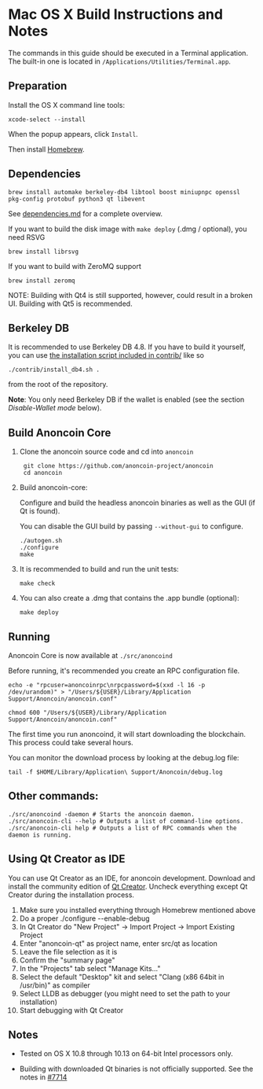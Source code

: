 Mac OS X Build Instructions and Notes
====================================
The commands in this guide should be executed in a Terminal application.
The built-in one is located in `/Applications/Utilities/Terminal.app`.

Preparation
-----------
Install the OS X command line tools:

`xcode-select --install`

When the popup appears, click `Install`.

Then install [Homebrew](https://brew.sh).

Dependencies
----------------------

    brew install automake berkeley-db4 libtool boost miniupnpc openssl pkg-config protobuf python3 qt libevent

See [dependencies.md](dependencies.md) for a complete overview.

If you want to build the disk image with `make deploy` (.dmg / optional), you need RSVG

    brew install librsvg

If you want to build with ZeroMQ support
    
    brew install zeromq

NOTE: Building with Qt4 is still supported, however, could result in a broken UI. Building with Qt5 is recommended.

Berkeley DB
-----------
It is recommended to use Berkeley DB 4.8. If you have to build it yourself,
you can use [the installation script included in contrib/](/contrib/install_db4.sh)
like so

```shell
./contrib/install_db4.sh .
```

from the root of the repository.

**Note**: You only need Berkeley DB if the wallet is enabled (see the section *Disable-Wallet mode* below).

Build Anoncoin Core
------------------------

1. Clone the anoncoin source code and cd into `anoncoin`

        git clone https://github.com/anoncoin-project/anoncoin
        cd anoncoin

2.  Build anoncoin-core:

    Configure and build the headless anoncoin binaries as well as the GUI (if Qt is found).

    You can disable the GUI build by passing `--without-gui` to configure.

        ./autogen.sh
        ./configure
        make

3.  It is recommended to build and run the unit tests:

        make check

4.  You can also create a .dmg that contains the .app bundle (optional):

        make deploy

Running
-------

Anoncoin Core is now available at `./src/anoncoind`

Before running, it's recommended you create an RPC configuration file.

    echo -e "rpcuser=anoncoinrpc\nrpcpassword=$(xxd -l 16 -p /dev/urandom)" > "/Users/${USER}/Library/Application Support/Anoncoin/anoncoin.conf"

    chmod 600 "/Users/${USER}/Library/Application Support/Anoncoin/anoncoin.conf"

The first time you run anoncoind, it will start downloading the blockchain. This process could take several hours.

You can monitor the download process by looking at the debug.log file:

    tail -f $HOME/Library/Application\ Support/Anoncoin/debug.log

Other commands:
-------

    ./src/anoncoind -daemon # Starts the anoncoin daemon.
    ./src/anoncoin-cli --help # Outputs a list of command-line options.
    ./src/anoncoin-cli help # Outputs a list of RPC commands when the daemon is running.

Using Qt Creator as IDE
------------------------
You can use Qt Creator as an IDE, for anoncoin development.
Download and install the community edition of [Qt Creator](https://www.qt.io/download/).
Uncheck everything except Qt Creator during the installation process.

1. Make sure you installed everything through Homebrew mentioned above
2. Do a proper ./configure --enable-debug
3. In Qt Creator do "New Project" -> Import Project -> Import Existing Project
4. Enter "anoncoin-qt" as project name, enter src/qt as location
5. Leave the file selection as it is
6. Confirm the "summary page"
7. In the "Projects" tab select "Manage Kits..."
8. Select the default "Desktop" kit and select "Clang (x86 64bit in /usr/bin)" as compiler
9. Select LLDB as debugger (you might need to set the path to your installation)
10. Start debugging with Qt Creator

Notes
-----

* Tested on OS X 10.8 through 10.13 on 64-bit Intel processors only.

* Building with downloaded Qt binaries is not officially supported. See the notes in [#7714](https://github.com/bitcoin/bitcoin/issues/7714)

